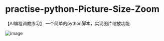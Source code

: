 # practise-python-Picture-Size-Zoom
【AI编程调教练习】
一个简单的python脚本，实现图片缩放功能

![image](https://user-images.githubusercontent.com/85326066/229131631-414d86cf-c3dd-44a6-9462-eda1882e2184.png)
